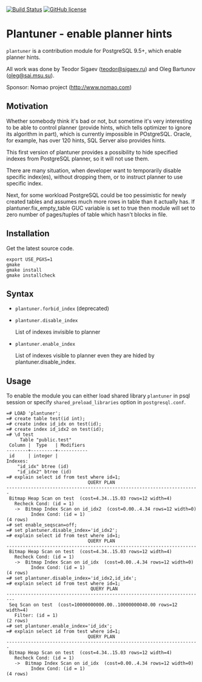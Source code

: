 [![Build Status](https://travis-ci.org/postgrespro/plantuner.svg?branch=master)](https://travis-ci.org/postgrespro/plantuner)
[![GitHub license](https://img.shields.io/badge/license-PostgreSQL-blue.svg)](https://raw.githubusercontent.com/postgrespro/jsquery/master/LICENSE)

# Plantuner - enable planner hints

   `plantuner` is a contribution module for PostgreSQL 9.5+, which
   enable planner hints.

   All work was done by Teodor Sigaev (teodor@sigaev.ru) and Oleg Bartunov
   (oleg@sai.msu.su).

   Sponsor: Nomao project (http://www.nomao.com)

## Motivation

Whether somebody think it's bad or not, but sometime it's very
interesting to be able to control planner (provide hints, which tells
optimizer to ignore its algorithm in part), which is currently
impossible in POstgreSQL. Oracle, for example, has over 120 hints, SQL
Server also provides hints.

This first version of plantuner provides a possibility to hide
specified indexes from PostgreSQL planner, so it will not use them.

There are many situation, when developer want to temporarily disable
specific index(es), without dropping them, or to instruct planner to
use specific index.

Next, for some workload PostgreSQL could be too pessimistic for
newly created tables and assumes much more rows in table than
it actually has. If plantuner.fix_empty_table GUC variable is set
to true then module will set to zero number of pages/tuples of
table which hasn't blocks in file.

## Installation

Get the latest source code.

	export USE_PGXS=1
	gmake
	gmake install
	gmake installcheck

## Syntax

* `plantuner.forbid_index` (deprecated)
* `plantuner.disable_index`
	
	List of indexes invisible to planner
* `plantuner.enable_index`
	
	List of indexes visible to planner even they are hided by plantuner.disable_index. 

## Usage

To enable the module you can either load shared library `plantuner` in
psql session or specify `shared_preload_libraries` option in
`postgresql.conf`.
   
```
=# LOAD 'plantuner';
=# create table test(id int);
=# create index id_idx on test(id);
=# create index id_idx2 on test(id);
=# \d test
     Table "public.test"
 Column |  Type   | Modifiers
--------+---------+-----------
 id     | integer |
Indexes:
    "id_idx" btree (id)
    "id_idx2" btree (id)
=# explain select id from test where id=1;
                              QUERY PLAN
-----------------------------------------------------------------------
 Bitmap Heap Scan on test  (cost=4.34..15.03 rows=12 width=4)
   Recheck Cond: (id = 1)
   ->  Bitmap Index Scan on id_idx2  (cost=0.00..4.34 rows=12 width=0)
         Index Cond: (id = 1)
(4 rows)
=# set enable_seqscan=off;
=# set plantuner.disable_index='id_idx2';
=# explain select id from test where id=1;
                              QUERY PLAN
----------------------------------------------------------------------
 Bitmap Heap Scan on test  (cost=4.34..15.03 rows=12 width=4)
   Recheck Cond: (id = 1)
   ->  Bitmap Index Scan on id_idx  (cost=0.00..4.34 rows=12 width=0)
         Index Cond: (id = 1)
(4 rows)
=# set plantuner.disable_index='id_idx2,id_idx';
=# explain select id from test where id=1;
                               QUERY PLAN
-------------------------------------------------------------------------
 Seq Scan on test  (cost=10000000000.00..10000000040.00 rows=12 width=4)
   Filter: (id = 1)
(2 rows)
=# set plantuner.enable_index='id_idx';
=# explain select id from test where id=1;
                              QUERY PLAN
-----------------------------------------------------------------------
 Bitmap Heap Scan on test  (cost=4.34..15.03 rows=12 width=4)
   Recheck Cond: (id = 1)
   ->  Bitmap Index Scan on id_idx  (cost=0.00..4.34 rows=12 width=0)
         Index Cond: (id = 1)
(4 rows)
```

